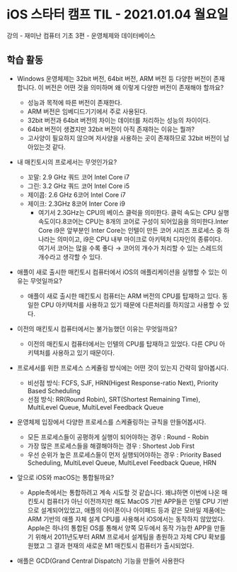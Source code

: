 # iOS 스타터 캠프 TIL - 2021.01.04 월요일

강의 - 재미난 컴퓨터 기초 3편 - 운영체제와 데이터베이스

## 학습 활동

- Windows 운영체제는 32bit 버전, 64bit 버전, ARM 버전 등 다양한 버전이 존재합니다. 이 버전은 어떤 것을 의미하며 왜 이렇게 다양한 버전이 존재해야 할까요?
    - 성능과 목적에 따른 버전이 존재한다. 
    - ARM 버전은 임베디드기기에서 주로 사용된다.
    - 32bit 버전과 64bit 버전의 차이는 데이터를 처리하는 성능의 차이이다.
    - 64bit 버전이 생겼지만 32bit 버전이 아직 존재하는 이유는 뭘까?
    - 고사양이 필요하지 않으며 저사양을 사용하는 곳이 존재하므로 32bit 버전이 남아있는것 같다.
- 내 매킨토시의 프로세서는 무엇인가요?
    - 꼬말: 2.9 GHz 쿼드 코어 Intel Core i7
    - 그린: 3.2 GHz 쿼드 코어 Intel Core i5
    - 제이콥: 2.6 GHz 6코어 Intel Core i7
    - 제이크: 2.3GHz 8코어 Inter Core i9
        - 여기서 2.3GHz는 CPU의 베이스 클럭을 의미한다. 클럭 속도는 CPU 실행 속도이다.8코어는 CPU는 8개의 코어로 구성이 되어있음을 의미한다.Inter Core i9은 앞부분인 Inter Core는 인텔이 만든 코어 시리즈 프로세스 중 하나라는 의미이고, i9은 CPU 내부 마이크로 아키텍처 디자인의 종류이다. 여기서 코어는 많을 수록 좋다 → 코어의 개수가 처리할 수 있는 스레드의 개수라고 생각할 수 있다.
- 애플이 새로 출시한 매킨토시 컴퓨터에서 iOS의 애플리케이션을 실행할 수 있는 이유는 무엇일까요?
    - 애플이 새로 출시한 매킨토시 컴퓨터는 ARM 버전의 CPU를 탑재하고 있다. 동일한 CPU 아키텍처를 사용하고 있기 때문에 다른처리를 하지않고 사용할 수 있다.
- 이전의 매킨토시 컴퓨터에서는 불가능했던 이유는 무엇일까요?
    - 이전의 매킨토시 컴퓨터에서는 인텔의 CPU를 탑재하고 있었다. 다른 CPU 아키텍처를 사용하고 있기 때문이다.
- 프로세서를 위한 프로세스 스케쥴링 방식에는 어떤 것이 있는지 간략히 알아봅시다.
    - 비선점 방식: FCFS, SJF, HRN(Higest Response-ratio Next), Priority Based Scheduling
    - 선점 방식: RR(Round Robin), SRT(Shortest Remaining Time), MultiLevel Queue, MultiLevel Feedback Queue
- 운영체제 입장에서 다양한 프로세스를 스케쥴링하는 규칙을 만들어봅시다.
    - 모든 프로세스들이 공평하게 실행이 되어야하는 경우 : Round - Robin
    - 가장 많은 프로세스들을 해결해야하는 경우 : Shortest Job First
    - 우선 순위가 높은 프로세스들이 먼저 실행되어야하는 경우 : Priority Based Scheduling, MultiLevel Queue, MultiLevel Feedback Queue, HRN
- 앞으로 iOS와 macOS는 통합될까요?
    - Apple측에서는 통합하려고 계속 시도할 것 같습니다. 왜냐하면 이번에 나온 매킨토시 컴퓨터가 아닌 이전까지만 해도 MacOS 기반 APP들은 인텔 CPU 기반으로 설계되어있었고, 애플의 아이폰이나 아이패드 등과 같은 모바일 제품에는 ARM 기반의 애플 자체 설계 CPU를 사용해서 iOS에서는 동작하지 않았었다. Apple은 하나의 통합된 OS를 통해서 양쪽 모두에서 동작 가능한 APP을 만들기 위해서 2011년도부터 ARM 프로세서 설계팀을 총원하고 자체 CPU 확보를 원했고 그 결과 현재의 새로운 M1 매킨토시 컴퓨터가 출시되었다.

- 애플은 GCD(Grand Central Dispatch) 기능을 만들어 사용한다